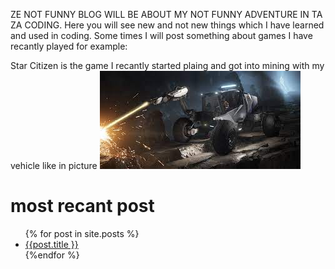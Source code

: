 ZE NOT FUNNY BLOG WILL BE ABOUT MY NOT FUNNY ADVENTURE IN TA ZA CODING.
Here you will see new and not new things which I have learned and used in coding.
Some times I will post something about games I have recantly played for example: 

 Star Citizen is the game I recantly started plaing and got into mining with my vehicle like in picture ![in game mining with transport ](/assets/miningwithroc.jpeg)


# most recant post
<ul>
{% for post in site.posts %}    
    <li>
        <a href="{{ post.url}}">{{post.title }}</a>
    </li>
{%endfor %}

</ul>